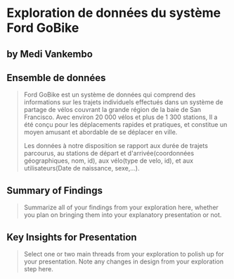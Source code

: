 # Exploration de données du système Ford GoBike
## by Medi Vankembo


## Ensemble de données

> Ford GoBike est un système de données qui comprend des informations sur les trajets individuels effectués dans un système de partage de vélos couvrant la grande région de la baie de San Francisco. Avec environ 20 000 vélos et plus de 1 300 stations, Il a été conçu pour les déplacements rapides et pratiques, et constitue un moyen amusant et abordable de se déplacer en ville.
> 
> Les données à notre disposition se rapport aux durée de trajets parcourus, au stations de départ et d'arrivée(coordonnées géographiques, nom, id), aux vélo(type de velo, id), et aux utilisateurs(Date de naissance, sexe,...).

## Summary of Findings

> Summarize all of your findings from your exploration here, whether you plan on bringing them into your explanatory presentation or not.


## Key Insights for Presentation

> Select one or two main threads from your exploration to polish up for your presentation. Note any changes in design from your exploration step here.
